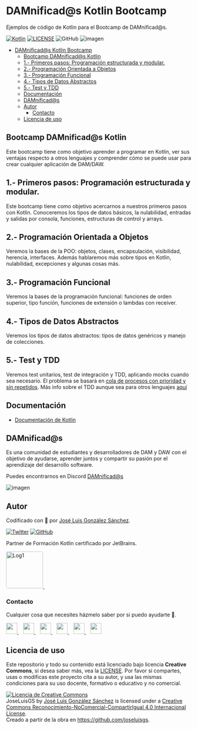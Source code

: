# DAMnificad@s Kotlin Bootcamp

Ejemplos de código de Kotlin para el Bootcamp de DAMnificad@s.

[![Kotlin](https://img.shields.io/badge/Code-Kotlin-blueviolet)](https://kotlinlang.org/)
[![LICENSE](https://img.shields.io/badge/Lisence-CC-%23e64545)](https://joseluisgs.github.io/docs/license/)
![GitHub](https://img.shields.io/github/last-commit/joseluisgs/Kotlin-Bootcamp-DAMnificados)
![imagen](https://repository-images.githubusercontent.com/3432266/7e79bf80-7aa6-11eb-9cbd-d7bda7eaf1aa)

- [DAMnificad@s Kotlin Bootcamp](#damnificads-kotlin-bootcamp)
  - [Bootcamp DAMnificad@s Kotlin](#bootcamp-damnificads-kotlin)
  - [1.- Primeros pasos: Programación estructurada y modular.](#1--primeros-pasos-programación-estructurada-y-modular)
  - [2.- Programación Orientada a Objetos](#2--programación-orientada-a-objetos)
  - [3.- Programación Funcional](#3--programación-funcional)
  - [4.- Tipos de Datos Abstractos](#4--tipos-de-datos-abstractos)
  - [5.- Test y TDD](#5--test-y-tdd)
  - [Documentación](#documentación)
  - [DAMnificad@s](#damnificads)
  - [Autor](#autor)
    - [Contacto](#contacto)
  - [Licencia de uso](#licencia-de-uso)

## Bootcamp DAMnificad@s Kotlin
Este bootcamp tiene como objetivo aprender a programar en Kotlin, ver sus ventajas respecto a otros lenguajes y comprender cómo se puede usar para crear cualquier aplicación de DAM/DAW.

## 1.- Primeros pasos: Programación estructurada y modular.
Este bootcamp tiene como objetivo acercarnos a nuestros primeros pasos con Kotlin. Conoceremos los tipos de datos básicos, la nulabilidad, entradas y salidas por consola, funciones, estructuras de control y arrays.

## 2.- Programación Orientada a Objetos
Veremos la bases de la POO: objetos, clases, encapsulación, visibilidad, herencia, interfaces. Además hablaremos más sobre tipos en Kotlin, nulabilidad, excepciones y algunas cosas más.

## 3.- Programación Funcional
Veremos la bases de la programación funcional: funciones de orden superior, tipo función, funciones de extensión o lambdas con receiver.

## 4.- Tipos de Datos Abstractos
Veremos los tipos de datos abstractos: tipos de datos genéricos y manejo de colecciones.

## 5.- Test y TDD
Veremos test unitarios, test de integración y TDD, aplicando mocks cuando sea necesario. El problema se basará en [cola de procesos con prioridad y sin repetidos](https://github.com/joseluisgs/Prueba-Tecnica-Cola-Prioridad-Sin-Repetidos-Kotlin).
Más info sobre el TDD aunque sea para otros lenguajes [aquí](https://github.com/joseluisgs/testing-js-jest#principios-del-tdd) 

## Documentación
- [Documentación de Kotlin](https://kotlinlang.org/docs/home.html)

## DAMnificad@s
Es una comunidad de estudiantes y desarrolladores de DAM y DAW con el objetivo de ayudarse, aprender juntos y compartir su pasión por el aprendizaje del desarrollo software.

Puedes encontrarnos en Discord [DAMnificad@s](https://discord.gg/HWf9f4gc)

![imagen](https://joseluisgs.github.io/img/web01.svg)

## Autor

Codificado con :sparkling_heart: por [José Luis González Sánchez](https://twitter.com/joseluisgonsan). 

[![Twitter](https://img.shields.io/twitter/follow/joseluisgonsan?style=social)](https://twitter.com/joseluisgonsan)
[![GitHub](https://img.shields.io/github/followers/joseluisgs?style=social)](https://github.com/joseluisgs)

Partner de Formación Kotlin certificado por JetBrains.

 <a href="https://www.jetbrains.com/es-es/company/partners/kotlin/" target="_blank"> 
    <img loading="lazy" style="border-radius: 0.25rem;" 
      src="https://i.imgur.com/Ca7Yu1B.png" alt="Log1" height="100"
      borderRadius='1rem' boxShadow = '0 5px 18px rgba(0,0,0,0.3)'>
  </a> &nbsp;

### Contacto
<p>
  Cualquier cosa que necesites házmelo saber por si puedo ayudarte 💬.
</p>
<p>
 <a href="https://joseluisgs.github.io/" target="_blank">
        <img src="https://joseluisgs.github.io/img/favicon.png" 
    height="30">
    </a>  &nbsp;&nbsp;
    <a href="https://github.com/joseluisgs" target="_blank">
        <img src="https://distreau.com/github.svg" 
    height="30">
    </a> &nbsp;&nbsp;
        <a href="https://twitter.com/joseluisgonsan" target="_blank">
        <img src="https://i.imgur.com/U4Uiaef.png" 
    height="30">
    </a> &nbsp;&nbsp;
    <a href="https://www.linkedin.com/in/joseluisgonsan" target="_blank">
        <img src="https://upload.wikimedia.org/wikipedia/commons/thumb/c/ca/LinkedIn_logo_initials.png/768px-LinkedIn_logo_initials.png" 
    height="30">
    </a>  &nbsp;&nbsp;
    <a href="https://discordapp.com/users/joseluisgs#3560" target="_blank">
        <img src="https://logodownload.org/wp-content/uploads/2017/11/discord-logo-4-1.png" 
    height="30"> 
    </a> &nbsp;&nbsp;
    <a href="https://g.dev/joseluisgs" target="_blank">
        <img loading="lazy" src="https://googlediscovery.com/wp-content/uploads/google-developers.png" 
    height="30">
    </a>    
</p>

## Licencia de uso

Este repositorio y todo su contenido está licenciado bajo licencia **Creative Commons**, si desea saber más, vea la [LICENSE](https://joseluisgs.github.io/docs/license/). Por favor si compartes, usas o modificas este proyecto cita a su autor, y usa las mismas condiciones para su uso docente, formativo o educativo y no comercial.

<a rel="license" href="http://creativecommons.org/licenses/by-nc-sa/4.0/"><img alt="Licencia de Creative Commons" style="border-width:0" src="https://i.creativecommons.org/l/by-nc-sa/4.0/88x31.png" /></a><br /><span xmlns:dct="http://purl.org/dc/terms/" property="dct:title">JoseLuisGS</span> by <a xmlns:cc="http://creativecommons.org/ns#" href="https://joseluisgs.github.io/" property="cc:attributionName" rel="cc:attributionURL">José Luis González Sánchez</a> is licensed under a <a rel="license" href="http://creativecommons.org/licenses/by-nc-sa/4.0/">Creative Commons Reconocimiento-NoComercial-CompartirIgual 4.0 Internacional License</a>.<br />Creado a partir de la obra en <a xmlns:dct="http://purl.org/dc/terms/" href="https://github.com/joseluisgs" rel="dct:source">https://github.com/joseluisgs</a>.
